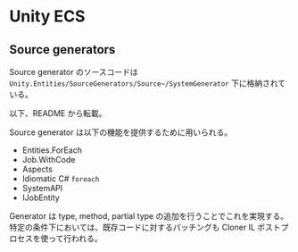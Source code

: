 # Unity ECS

## Source generators

Source generator のソースコードは `Unity.Entities/SourceGenerators/Source~/SystemGenerator` 下に格納されている。

以下、README から転載。

Source generator は以下の機能を提供するために用いられる。

- Entities.ForEach
- Job.WithCode
- Aspects
- Idiomatic C# `foreach`
- SystemAPI
- IJobEntity

Generator は type, method, partial type の追加を行うことでこれを実現する。特定の条件下においては、既存コードに対するパッチングも Cloner IL ポストプロセスを使って行われる。
